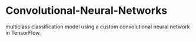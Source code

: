 # Convolutional-Neural-Networks
multiclass classification model using a custom convolutional neural network in TensorFlow. 
